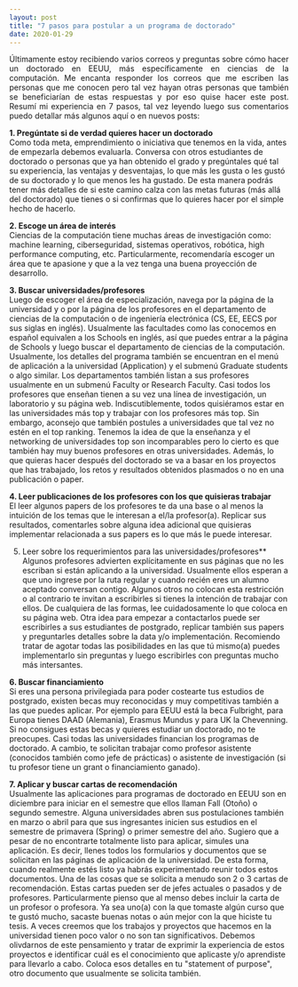 ```yaml
---
layout: post
title: "7 pasos para postular a un programa de doctorado"
date: 2020-01-29
---
```

<p align="justify">
Últimamente estoy recibiendo varios correos y preguntas sobre cómo hacer un doctorado en EEUU, más específicamente en ciencias de la computación. Me encanta responder los correos que me escriben las personas que me conocen pero tal vez hayan otras personas que también se beneficiarían de estas respuestas y por eso quise hacer este post. Resumí mi experiencia en 7 pasos, tal vez leyendo luego sus comentarios puedo detallar más algunos aquí o en nuevos posts:

**1. Pregúntate si de verdad quieres hacer un doctorado**<br/>
Como toda meta, emprendimiento o iniciativa que tenemos en la vida, antes de empezarla debemos evaluarla. Conversa con otros estudiantes de doctorado o personas que ya han obtenido el grado y pregúntales qué tal su experiencia, las ventajas y desventajas, lo que más les gusta o les gustó de su doctorado y lo que menos les ha gustado. De esta manera podrás tener más detalles de si este camino calza con las metas futuras (más allá del doctorado) que tienes o si confirmas que lo quieres hacer por el simple hecho de hacerlo.

**2. Escoge un área de interés**<br/>
Ciencias de la computación tiene muchas áreas de investigación como: machine learning, ciberseguridad, sistemas operativos, robótica, high performance computing, etc. Particularmente, recomendaría escoger un área que te apasione y que a la vez tenga una buena proyección de desarrollo.

**3. Buscar universidades/profesores**<br/>
Luego de escoger el área de especialización, navega por la página de la universidad y o por la página de los profesores en el departamento de ciencias de la computación o de ingeniería electrónica (CS, EE, EECS por sus siglas en inglés). Usualmente las facultades como las conocemos en español equivalen a los Schools en inglés, así que puedes entrar a la página de Schools y luego buscar el departamento de ciencias de la computación. Usualmente, los detalles del programa también se encuentran en el menú de aplicación a la universidad (Application) y el submenú Graduate students o algo similar. Los departamentos también listan a sus profesores usualmente en un submenú Faculty or Research Faculty. Casi todos los profesores que enseñan tienen a su vez una línea de investigación, un laboratorio y su página web.
Indiscutiblemente, todos quisiéramos estar en las universidades más top y trabajar con los profesores más top. Sin embargo, aconsejo que también postules a universidades que tal vez no estén en el top ranking. Tenemos la idea de que la enseñanza y el networking de universidades top son incomparables pero lo cierto es que también hay muy buenos profesores en otras universidades. Además, lo que quieras hacer después del doctorado se va a basar en los proyectos que has trabajado, los retos y resultados obtenidos plasmados o no en una publicación o paper.

**4. Leer publicaciones de los profesores con los que quisieras trabajar**<br/>
El leer algunos papers de los profesores te da una base o al menos la intuición de los temas que le interesan a el/la profesor(a). Replicar sus resultados, comentarles sobre alguna idea adicional que quisieras implementar relacionada a sus papers es lo que más le puede interesar.

5. Leer sobre los requerimientos para las universidades/profesores**<br/>
Algunos profesores advierten explícitamente en sus páginas que no les escriban si están aplicando a la universidad. Usualmente ellos esperan a que uno ingrese por la ruta regular y cuando recién eres un alumno aceptado conversan contigo. Algunos otros no colocan esta restricción o al contrario te invitan a escribirles si tienes la intención de trabajar con ellos. De cualquiera de las formas, lee cuidadosamente lo que coloca en su página web. Otra idea para empezar a contactarlos puede ser escribirles a sus estudiantes de postgrado, replicar también sus papers y preguntarles detalles sobre la data y/o implementación. Recomiendo tratar de agotar todas las posibilidades en las que tú mismo(a) puedes implementarlo sin preguntas y luego escribirles con preguntas mucho más intersantes.

**6. Buscar financiamiento**<br/>
Si eres una persona privilegiada para poder costearte tus estudios de postgrado, existen becas muy reconocidas y muy competitivas también a las que puedes aplicar. Por ejemplo para EEUU está la beca Fulbright, para Europa tienes DAAD (Alemania), Erasmus Mundus y para UK la Chevenning. Si no consigues estas becas y quieres estudiar un doctorado, no te preocupes. Casi todas las universidades financian los programas de doctorado. A cambio, te solicitan trabajar como profesor asistente (conocidos también como jefe de prácticas) o asistente de investigación (si tu profesor tiene un grant o financiamiento ganado).

**7. Aplicar y buscar cartas de recomendación**<br/>
Usualmente las aplicaciones para programas de doctorado en EEUU son en diciembre para iniciar en el semestre que ellos llaman Fall (Otoño) o segundo semestre. Alguna universidades abren sus postulaciones también en marzo o abril para que sus ingresantes inicien sus estudios en el semestre de primavera (Spring) o primer semestre del año. Sugiero que a pesar de no encontrarte totalmente listo para aplicar, simules una aplicación. Es decir, llenes todos los formularios y documentos que se solicitan en las páginas de aplicación de la universidad. De esta forma, cuando realmente estés listo ya habrás experimentado reunir todos estos documentos. Una de las cosas que se solicita a menudo son 2 o 3 cartas de recomendación. Estas cartas pueden ser de jefes actuales o pasados y de profesores. Particularmente pienso que al menso debes incluir la carta de un profesor o profesora. Ya sea uno(a) con la que tomaste algún curso que te gustó mucho, sacaste buenas notas o aún mejor con la que hiciste tu tesis. A veces creemos que los trabajos y proyectos que hacemos en la universidad tienen poco valor o no son tan significativos. Debemos olivdarnos de este pensamiento y tratar de exprimir la experiencia de estos proyectos e identificar cuál es el conocimiento que aplicaste y/o aprendiste para llevarlo a cabo. Coloca esos detalles en tu "statement of purpose", otro documento que usualmente se solicita también.
</p>
